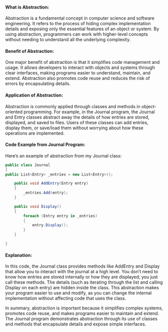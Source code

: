 #### What is Abstraction:

Abstraction is a fundamental concept in computer science and software engineering. It refers to the process of hiding complex implementation details and exposing only the essential features of an object or system. By using abstraction, programmers can work with higher-level concepts without needing to understand all the underlying complexity.

#### Benefit of Abstraction:

One major benefit of abstraction is that it simplifies code management and usage. It allows developers to interact with objects and systems through clear interfaces, making programs easier to understand, maintain, and extend. Abstraction also promotes code reuse and reduces the risk of errors by encapsulating details.

#### Application of Abstraction:

Abstraction is commonly applied through classes and methods in object-oriented programming. For example, in the Journal program, the Journal and Entry classes abstract away the details of how entries are stored, displayed, and saved to files. Users of these classes can add entries, display them, or save/load them without worrying about how these operations are implemented.

#### Code Example from Journal Program:

Here’s an example of abstraction from my Journal class:

```csharp
public class Journal
{
public List<Entry> _entries = new List<Entry>();

    public void AddEntry(Entry entry)
    {
        _entries.Add(entry);
    }

    public void Display()
    {
        foreach (Entry entry in _entries)
        {
            entry.Display();
        }
    }

}
```

#### Explanation:

In this code, the Journal class provides methods like AddEntry and Display that allow you to interact with the journal at a high level. You don’t need to know how entries are stored internally or how they are displayed; you just call these methods. The details (such as iterating through the list and calling Display on each entry) are hidden inside the class. This abstraction makes your program easier to use and modify, as you can change the internal implementation without affecting code that uses the class.

In summary, abstraction is important because it simplifies complex systems, promotes code reuse, and makes programs easier to maintain and extend. The Journal program demonstrates abstraction through its use of classes and methods that encapsulate details and expose simple interfaces.
